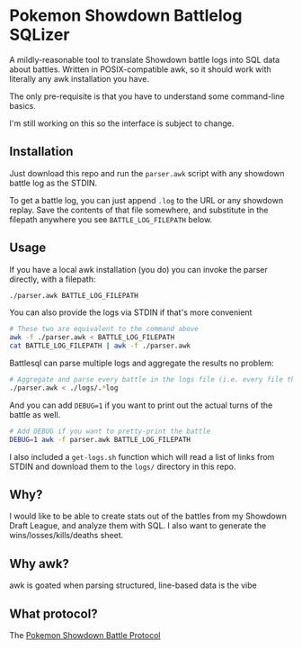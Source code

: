 # Pokemon Showdown Battlelog SQLizer
A mildly-reasonable tool to translate Showdown battle logs into SQL data about battles. Written in
POSIX-compatible awk, so it should work with literally any awk installation you have.

The only pre-requisite is that you have to understand some command-line basics.

I'm still working on this so the interface is subject to change.

## Installation
Just download this repo and run the `parser.awk` script with any showdown battle log as the STDIN.

To get a battle log, you can just append `.log` to the URL or any showdown replay. Save the contents
of that file somewhere, and substitute in the filepath anywhere you see `BATTLE_LOG_FILEPATH` below.

## Usage
If you have a local awk installation (you do) you can invoke the parser directly, with a filepath:

```bash
./parser.awk BATTLE_LOG_FILEPATH
```

You can also provide the logs via STDIN if that's more convenient
```bash
# These two are equivalent to the command above
awk -f ./parser.awk < BATTLE_LOG_FILEPATH
cat BATTLE_LOG_FILEPATH | awk -f ./parser.awk
```

Battlesql can parse multiple logs and aggregate the results no problem:

```bash
# Aggregate and parse every battle in the logs file (i.e. every file that ends in .log)
./parser.awk < ./logs/.*log
```

And you can add `DEBUG=1` if you want to print out the actual turns of the battle as well.
```bash
# Add DEBUG if you want to pretty-print the battle
DEBUG=1 awk -f parser.awk BATTLE_LOG_FILEPATH
```

I also included a `get-logs.sh` function which will read a list of links from STDIN and download
them to the `logs/` directory in this repo.

## Why?
I would like to be able to create stats out of the battles from my Showdown Draft League, and
analyze them with SQL. I also want to generate the wins/losses/kills/deaths sheet.

## Why awk?
awk is goated when parsing structured, line-based data is the vibe

## What protocol?
The [Pokemon Showdown Battle Protocol](https://github.com/smogon/pokemon-showdown/blob/master/sim/SIM-PROTOCOL.md)
